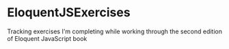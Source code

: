 # EloquentJSExercises

Tracking exercises I'm completing while working through the second edition of Eloquent JavaScript book
